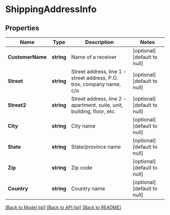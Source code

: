 # ShippingAddressInfo

## Properties
Name | Type | Description | Notes
------------ | ------------- | ------------- | -------------
**CustomerName** | **string** | Name of a receiver | [optional] [default to null]
**Street** | **string** | Street address, line 1 - street address, P.O. box, company name, c/o | [optional] [default to null]
**Street2** | **string** | Street address, line 2 - apartment, suite, unit, building, floor, etc. | [optional] [default to null]
**City** | **string** | City name | [optional] [default to null]
**State** | **string** | State/province name | [optional] [default to null]
**Zip** | **string** | Zip code | [optional] [default to null]
**Country** | **string** | Country name | [optional] [default to null]

[[Back to Model list]](../README.md#documentation-for-models) [[Back to API list]](../README.md#documentation-for-api-endpoints) [[Back to README]](../README.md)


